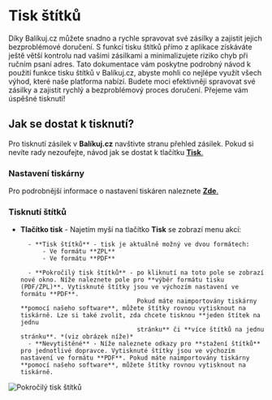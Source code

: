 ﻿---
sidebar_position: 1
---

# Tisk štítků

Díky Balíkuj.cz můžete snadno a rychle spravovat své zásilky a zajistit jejich bezproblémové doručení. S funkcí tisku štítků přímo z aplikace získáváte ještě větší kontrolu nad vašimi zásilkami
a minimalizujete riziko chyb při ručním psaní adres. Tato dokumentace vám poskytne podrobný návod k použití funkce tisku štítků v Balíkuj.cz, abyste mohli co nejlépe využít všech výhod, které naše platforma nabízí. 
Budete moci efektivněji spravovat své zásilky a zajistit rychlý a bezproblémový proces doručení. Přejeme vám úspěšné tisknutí!

## Jak se dostat k tisknutí?

Pro tisknutí zásilek v **Balíkuj.cz** navštivte stranu přehled zásilek. Pokud si nevíte rady nezoufejte, návod jak se dostat k tlačítku [**Tisk**.](/docs/documentation/packages/package-overview#akce-se-zásilkami)

### Nastavení tiskárny

Pro podrobnější informace o nastavení tiskáren naleznete  [**Zde**.](/docs/documentation/settings/printers/printer-overview.md)

### Tisknutí štítků

- **Tlačítko tisk** - Najetím myší na tlačítko **Tisk** se zobrazí menu akcí:

		- **Tisk štítků** - tisk je aktuálně možný ve dvou formátech:
			- Ve formátu **ZPL**
			- Ve formátu **PDF**

		- **Pokročilý tisk štítků** - po kliknutí na toto pole se zobrazí nové okno. Níže naleznete pole pro **výběr formátu tisku (PDF/ZPL)**. Vytisknuté štítky jsou ve výchozím nastavení ve formátu **PDF**.
									  Pokud máte naimportovány tiskárny **pomocí našeho software**, můžete štítky rovnou vytisknout na tiskárně. Lze si také zvolit, zda chcete tisknou **jeden štítek na jednu 
									  stránku** či **více štítků na jednu stránku**. *(viz obrázek níže)*
		- **Nevytištěné** - Níže naleznete odkazy pro **stažení štítků** pro jednotlivé dopravce. Vytisknuté štítky jsou ve výchozím nastavení ve formátu **PDF**. Pokud máte naimportovány tiskárny **pomocí našeho software**, můžete štítky rovnou vytisknout na tiskárně.

![Pokročilý tisk štítků](/img/package/overview/advanced-print.png)


